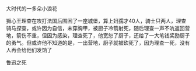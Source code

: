 大时代的一多朵小浪花

狮心王理查在攻打法国后围困了一座城堡，算上妇孺才40人，骑士只两人，理查骑马探查，或许因为自信，未穿胸甲，被厨子冷箭射死，随后理查一声不吭返回营地，箭伤不重，但因为感染，理查死了，他宽恕了厨子，还给了一大笔钱奖励厨子的勇气。但或许他不知道的是，一出营地，厨子就被砍死了，因为理查一死，没有人再会给他们发饷了

鲁迅之死

